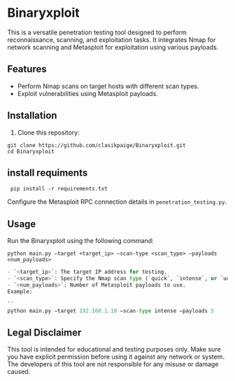 # Binaryxploit

This is a versatile penetration testing tool designed to perform reconnaissance, scanning, and exploitation tasks. It integrates Nmap for network scanning and Metasploit for exploitation using various payloads.

## Features

- Perform Nmap scans on target hosts with different scan types.
- Exploit vulnerabilities using Metasploit payloads.

## Installation

1. Clone this repository:

   
```
git clone https://github.com/clasikpaige/Binaryxploit.git
cd Binaryxploit
```
## install requiments 
```
 pip install -r requirements.txt
 ```
Configure the Metasploit RPC connection details in `penetration_testing.py`.

## Usage

Run the Binaryxploit using the following command:
```
python main.py –target <target_ip> –scan-type <scan_type> –payloads <num_payloads>
```
```python
- `<target_ip>`: The target IP address for testing.
- `<scan_type>`: Specify the Nmap scan type (`quick`, `intense`, or `udp`).
- `<num_payloads>`: Number of Metasploit payloads to use.
Example:

``
python main.py –target 192.168.1.10 –scan-type intense –payloads 5
```


## Legal Disclaimer

This tool is intended for educational and testing purposes only. Make sure you have explicit permission before using it against any network or system. The developers of this tool are not responsible for any misuse or damage caused.


